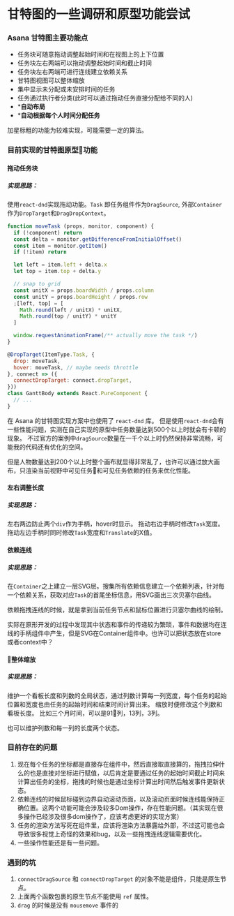 # 甘特图的一些调研和原型功能尝试

### Asana 甘特图主要功能点
- 任务块可随意拖动调整起始时间和在视图上的上下位置
- 任务块左右两端可以拖动调整起始时间和截止时间
- 任务块左右两端可进行连线建立依赖关系
- 甘特图视图可以整体缩放
- 集中显示未分配或未安排时间的任务
- 任务通过执行者分类(此时可以通过拖动任务直接分配给不同的人)
- ***自动布局**
- ***自动根据每个人时间分配任务**

加星标粗的功能为较难实现，可能需要一定的算法。

### 目前实现的甘特图原型功能
#### 拖动任务块
##### 实现思路：
使用`react-dnd`实现拖动功能。`Task` 即任务组件作为`DragSource`, 外部`Container`作为`DropTarget`和`DragDropContext`。
```js
function moveTask (props, monitor, component) {
  if (!component) return
  const delta = monitor.getDifferenceFromInitialOffset()
  const item = monitor.getItem()
  if (!item) return

  let left = item.left + delta.x
  let top = item.top + delta.y

  // snap to grid
  const unitX = props.boardWidth / props.column
  const unitY = props.boardHeight / props.row
  ;[left, top] = [
    Math.round(left / unitX) * unitX,
    Math.round(top / unitY) * unitY
  ]

  window.requestAnimationFrame(/** actually move the task */)
}

@DropTarget(ItemType.Task, {
  drop: moveTask,
  hover: moveTask, // maybe needs throttle
}, connect => ({
  connectDropTarget: connect.dropTarget,
}))
class GanttBody extends React.PureComponent {
  // ...
}
```
在 Asana 的甘特图实现方案中也使用了 `react-dnd` 库。
但是使用`react-dnd`会有一些性能问题，实测在自己实现的原型中任务数量达到500个以上时就会有卡顿的现象。
不过官方的案例中`dragSource`数量在一千个以上时仍然保持非常流畅，可能我的代码还有优化的空间。

但是人物数量达到200个以上时整个画布就显得非常乱了，也许可以通过放大画布，只渲染当前视野中可见任务和可见任务依赖的任务来优化性能。

#### 左右调整长度
##### 实现思路：
左右两边防止两个`div`作为手柄，hover时显示。
拖动右边手柄时修改`Task`宽度。
拖动左边手柄时同时修改`Task`宽度和`Translate`的X值。

#### 依赖连线
##### 实现思路：
在`Container`之上建立一层SVG层。搜集所有依赖信息建立一个依赖列表，针对每一个依赖关系，获取对应`Task`的首尾坐标信息，用SVG画出三次贝塞尔曲线。

依赖拖拽连线的时候，就是拿到当前任务节点和鼠标位置进行贝塞尔曲线的绘制。

实际在原形开发的过程中发现其中状态和事件的传递较为繁琐，事件和数据均在连线的手柄组件中产生，但是SVG在Container组件中。也许可以把状态放在store或者context中？

#### 整体缩放
##### 实现思路：
维护一个看板长度和列数的全局状态，通过列数计算每一列宽度，每个任务的起始位置和宽度也由任务的起始时间和结束时间计算出来。
缩放时便修改这个列数和看板长度。
比如三个月时间，可以是91列，13列，3列。

也可以维护列数和每一列的长度两个状态。

### 目前存在的问题
1. 现在每个任务的坐标都是直接存在组件中，然后直接取直接算的，拖拽拉伸什么的也是直接对坐标进行赋值，以后肯定是要通过任务的起始时间截止时间来计算出任务的坐标，拖拽的时候也是通过坐标计算出时间然后触发事件更新状态。
2. 依赖连线的时候鼠标碰到边界自动滚动页面，以及滚动页面时候连线能保持正确位置。这两个功能可能会涉及较多Dom操作，存在性能问题。（其实现在很多操作已经涉及很多dom操作了，应该考虑更好的实现方案）
3. 任务的渲染方法写死在组件里，应该将渲染方法暴露给外部，不过这可能也会导致很多视觉上奇怪的效果和bug，以及一些拖拽连线逻辑需要优化。
4. 一些操作性能还是有一些问题。

### 遇到的坑
1. `connectDragSource` 和 `connectDropTarget` 的对象不能是组件，只能是原生节点。
2. 上面两个函数包裹的原生节点不能使用 `ref` 属性。
3. `drag` 的时候是没有 `mousemove` 事件的